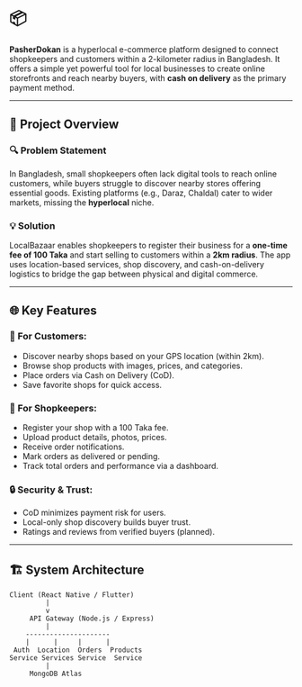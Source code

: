 # 📦 

**PasherDokan** is a hyperlocal e-commerce platform designed to connect shopkeepers and customers within a 2-kilometer radius in Bangladesh. It offers a simple yet powerful tool for local businesses to create online storefronts and reach nearby buyers, with **cash on delivery** as the primary payment method.

---

## 🚀 Project Overview

### 🔍 Problem Statement
In Bangladesh, small shopkeepers often lack digital tools to reach online customers, while buyers struggle to discover nearby stores offering essential goods. Existing platforms (e.g., Daraz, Chaldal) cater to wider markets, missing the **hyperlocal** niche.

### 💡 Solution
LocalBazaar enables shopkeepers to register their business for a **one-time fee of 100 Taka** and start selling to customers within a **2km radius**. The app uses location-based services, shop discovery, and cash-on-delivery logistics to bridge the gap between physical and digital commerce.

---

## 🌐 Key Features

### 🛒 For Customers:
- Discover nearby shops based on your GPS location (within 2km).
- Browse shop products with images, prices, and categories.
- Place orders via Cash on Delivery (CoD).
- Save favorite shops for quick access.

### 🧾 For Shopkeepers:
- Register your shop with a 100 Taka fee.
- Upload product details, photos, prices.
- Receive order notifications.
- Mark orders as delivered or pending.
- Track total orders and performance via a dashboard.

### 🔒 Security & Trust:
- CoD minimizes payment risk for users.
- Local-only shop discovery builds buyer trust.
- Ratings and reviews from verified buyers (planned).

---

## 🏗️ System Architecture

```plaintext
Client (React Native / Flutter)
         |
         v
     API Gateway (Node.js / Express)
         |
    ---------------------
    |      |     |      |
 Auth  Location  Orders  Products
Service Services Service  Service
         |
     MongoDB Atlas
